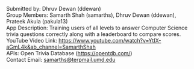 Submitted by: Dhruv Dewan (ddewan) <br/>
Group Members: Samarth Shah (samarths), Dhruv Dewan (ddewan), Prateek Akula (pakula13) <br/>
App Description: Training users of all levels to answer Computer Science trivia questions correctly along with a leaderboard to compare scores. <br/>
YouTube Video Link: https://www.youtube.com/watch?v=YtIX-aGmL4k&ab_channel=SamarthShah <br/>
APIs: Open Trivia Database (https://opentdb.com/) <br/>
Contact Email:  samarths@terpmail.umd.edu

